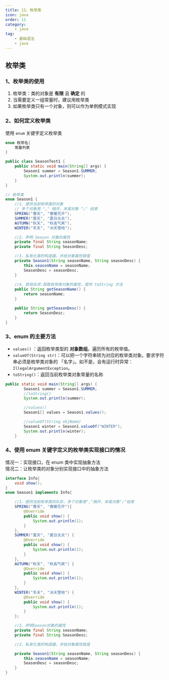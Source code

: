 ```yaml
---
title: 11、枚举类
icon: java
order: 11
category: 
    - java
tag: 
    - 基础语法
    - java
---
```

##  枚举类

### 1、枚举类的使用

1. 枚举类：类的对象是 **有限** 且 **确定** 的
2. 当需要定义一组常量时，建议用枚举类
3. 如果枚举类只有一个对象，则可以作为单例模式实现

### 2、如何定义枚举类

使用 `enum` 关键字定义枚举类

```java
enum 枚举名{
    常量列表
}
```


```java
public class SeasonTest1 {
    public static void main(String[] args) {
        Season1 summer = Season1.SUMMER;
        System.out.println(summer);
    }
}

// 枚举类
enum Season1 {
    //1、提供当前枚举类的对象
    // 多个对象用 "," 隔开，末尾对象 ";" 结束
    SPRING("春天", "春暖花开"),
    SUMMER("夏天", "夏日炎炎"),
    AUTUMN("秋天", "秋高气爽"),
    WINTER("冬天", "冰天雪地");

    //2、声明 Season 对象的属性
    private final String seasonName;
    private final String SeasonDesc;

    //3、私有化类的构造器，并给对象属性赋值
    private Season1(String seasonName, String seasonDesc) {
        this.seasonName = seasonName;
        SeasonDesc = seasonDesc;
    }
    
    //4、其他诉求:获取枚举类对象的属性，提供 toString 方法
    public String getSeasonName() {
        return seasonName;
    }

    public String getSeasonDesc() {
        return SeasonDesc;
    }
}
```

### 3、enum 的主要方法

- `values()` ：返回枚举类型的 **对象数组**。遍历所有的枚举值。
- `valueOf(String str)`：可以把一个字符串转为对应的枚举类对象。要求字符串必须是枚举类对象的 「名字」。如不是，会有运行时异常：`IllegalArgumentException`。
- `toString()`：返回当前枚举类对象常量的名称  

```java
public static void main(String[] args) {
        Season1 summer = Season1.SUMMER;
        //toString()
        System.out.println(summer);

        //values()
        Season1[] values = Season1.values();

        //valueOf(String objName)
        Season1 winter = Season1.valueOf("WINTER");
        System.out.println(winter);
    }
```

### 4、使用 enum 关键字定义的枚举类实现接口的情况

情况一：实现接口，在 enum 类中实现抽象方法  
情况二：让枚举类的对象分别实现接口中的抽象方法

```java
interface Info{
    void show();
}	
enum Season1 implements Info{

    //1、提供当前枚举类的队形，多个对象用","隔开，末尾对象";"结束
    SPRING("春天", "春暖花开"){
        @Override
        public void show() {
            System.out.println(1);
        }
    },
    SUMMER("夏天", "夏日炎炎") {
        @Override
        public void show() {
            System.out.println(1);
        }
    },
    AUTUMN("秋天", "秋高气爽") {
        @Override
        public void show() {
            System.out.println(1);
        }
    },
    WINTER("冬天", "冰天雪地") {
        @Override
        public void show() {
            System.out.println(1);
        }
    };

    //2、声明Season对象的属性
    private final String seasonName;
    private final String SeasonDesc;

    //2、私有化类的构造器，并给对象属性赋值

    private Season1(String seasonName, String seasonDesc) {
        this.seasonName = seasonName;
        SeasonDesc = seasonDesc;
    }
}
```
